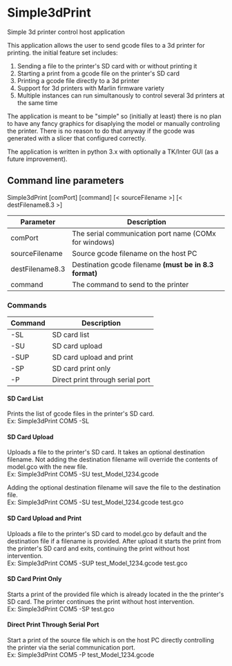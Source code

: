 # Simple3dPrint
Simple 3d printer control host application

This application allows the user to send gcode files to a 3d printer for printing.
the initial feature set includes:
1. Sending a file to the printer's SD card with or without printing it
2. Starting a print from a gcode file on the printer's SD card
3. Printing a gcode file directly to a 3d printer 
4. Support for 3d printers with Marlin firmware variety
5. Multiple instances can run simultanously to control several 3d printers at the same time

The application is meant to be "simple" so (initially at least) there is no plan to have any fancy graphics for disaplying the model or manually controling the printer. There is no reason to do that anyway if the gcode was generated with a slicer that configured correctly.

The application is written in python 3.x with optionally a TK/Inter GUI (as a future improvement).

## Command line parameters
Simple3dPrint [comPort] [command] [< sourceFilename >] [< destFilename8.3 >]

| Parameter       | Description                                            |
| --------------- | ------------------------------------------------------ |
| comPort         | The serial communication port name (COMx for windows)  |
| sourceFilename  | Source gcode filename on the host PC                   |
| destFilename8.3 | Destination gcode filename **(must be in 8.3 format)** | 
| command         | The command to send to the printer                     |

### Commands
| Command  | Description                       |
| -------- | --------------------------------- |
| -SL      | SD card list                      |
| -SU      | SD card upload                    |
| -SUP     | SD card upload and print          | 
| -SP      | SD card print only                |
| -P       | Direct print through serial port  |

#### SD Card List
Prints the list of gcode files in the printer's SD card.<br>
Ex: Simple3dPrint COM5 -SL

#### SD Card Upload
Uploads a file to the printer's SD card. It takes an optional destination filename. Not adding the destination filename will override the contents of model.gco with the new file.<br>
Ex: Simple3dPrint COM5 -SU test_Model_1234.gcode

Adding the optional destination filename will save the file to the destination file.<br>
Ex: Simple3dPrint COM5 -SU test_Model_1234.gcode test.gco

#### SD Card Upload and Print
Uploads a file to the printer's SD card to model.gco by default and the destination file if a filename is provided.
After upload it starts the print from the printer's SD card and exits, continuing the print without host intervention.<br>
Ex: Simple3dPrint COM5 -SUP test_Model_1234.gcode test.gco

#### SD Card Print Only
Starts a print of the provided file which is already located in the the printer's SD card.
The printer continues the print without host intervention.<br>
Ex: Simple3dPrint COM5 -SP test.gco

#### Direct Print Through Serial Port
Start a print of the source file which is on the host PC directly controlling the printer via the serial communication port.<br>
Ex: Simple3dPrint COM5 -P test_Model_1234.gcode

